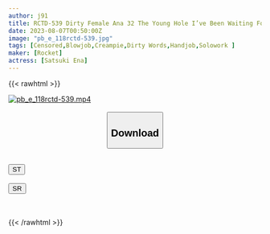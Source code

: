 ```yaml
---
author: j91
title: RCTD-539 Dirty Female Ana 32 The Young Hole I’ve Been Waiting For! Satsuki Ena SP
date: 2023-08-07T00:50:00Z
image: "pb_e_118rctd-539.jpg"
tags: [Censored,Blowjob,Creampie,Dirty Words,Handjob,Solowork ]
maker: [Rocket]
actress: [Satsuki Ena]
---
```



{{< rawhtml >}}

<div class="video" data-videoid="qrXvP7Vgpqty7d">
    <a href="javascript:;">
        <img src="https://my.j91.asia/posts/pb_e_118rctd-539/pb_e_118rctd-539.jpg" width="WIDTH" height="HEIGHT" alt="pb_e_118rctd-539.mp4" loading="lazy">
    </a>
</div>

<script type="text/javascript" src="https://j91.asia/asset/on-demand-st.js"></script>

<br>
  <link rel="stylesheet" href="https://j91.asia/asset/bs5.css">
  
  <center>
  <button class="btn btn-primary" type="button" data-bs-toggle="collapse" data-bs-target=".multi-collapse" aria-expanded="false" aria-controls="multiCollapseExample1 multiCollapseExample2"><h2>Download</h2></button></center>
</p>
<div class="row">
  <div class="col">
    <div class="collapse multi-collapse" id="multiCollapseExample1">
      <div class="card card-body">
	      	      <br>
<div class="buttons">  
<a href="https://streamtape.to/v/qrXvP7Vgpqty7d"><button class="btn-hover color-3"><i class="fa fa-download"></i> ST</button></a></div>
    </div>
  </div>
</div>
  <div class="col">
    <div class="collapse multi-collapse" id="multiCollapseExample2">
      <div class="card card-body">
	      <br>
<div class="buttons">
    <a href="https://streamruby.com/rb8u5m0z36uf"><button class="btn-hover color-9"><i class="fa fa-download"></i> SR</button></a></div>
<br><br>
      </div>
    </div>
  </div>
</div>

{{< /rawhtml >}}